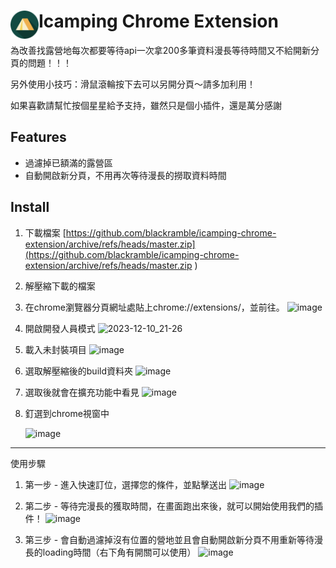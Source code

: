 # <img src="public/icons/icon_48.png" width="45" align="left"> Icamping Chrome Extension

為改善找露營地每次都要等待api一次拿200多筆資料漫長等待時間又不給開新分頁的問題！！！

另外使用小技巧：滑鼠滾輪按下去可以另開分頁～請多加利用！

如果喜歡請幫忙按個星星給予支持，雖然只是個小插件，還是萬分感謝

## Features

- 過濾掉已額滿的露營區
- 自動開啟新分頁，不用再次等待漫長的撈取資料時間

## Install
1. 下載檔案
   [https://github.com/blackramble/icamping-chrome-extension/archive/refs/heads/master.zip](https://github.com/blackramble/icamping-chrome-extension/archive/refs/heads/master.zip
)
2. 解壓縮下載的檔案
3. 在chrome瀏覽器分頁網址處貼上chrome://extensions/，並前往。
   ![image](https://github.com/blackramble/icamping-chrome-extension/assets/66875038/ea83b909-71af-46dd-ba40-22f7f3d8227f)
4. 開啟開發人員模式
   ![2023-12-10_21-26](https://github.com/blackramble/icamping-chrome-extension/assets/66875038/97c7132b-15b8-4942-a706-414032980440)
5. 載入未封裝項目
   ![image](https://github.com/blackramble/icamping-chrome-extension/assets/66875038/2bc3bbe3-7199-4e4d-a722-c64bf59eca09)
6. 選取解壓縮後的build資料夾
   ![image](https://github.com/blackramble/icamping-chrome-extension/assets/66875038/ab42809e-f64f-4679-9ded-e4bdf34e0e71)
7. 選取後就會在擴充功能中看見
   ![image](https://github.com/blackramble/icamping-chrome-extension/assets/66875038/fef0e7c4-c708-4254-9769-79400f3ec831)
8. 釘選到chrome視窗中

   ![image](https://github.com/blackramble/icamping-chrome-extension/assets/66875038/98b701e7-24f5-40c7-8b21-15c0a5922b0a)
---
使用步驟
   1. 第一步 - 進入快速訂位，選擇您的條件，並點擊送出
   ![image](https://github.com/blackramble/icamping-chrome-extension/assets/66875038/aca15924-7940-4293-844d-161a7d6ae947)

   2. 第二步 - 等待完漫長的獲取時間，在畫面跑出來後，就可以開始使用我們的插件！
      ![image](https://github.com/blackramble/icamping-chrome-extension/assets/66875038/377c8b7c-8145-4da8-b91c-6021e8bcd178)
   3. 第三步 - 會自動過濾掉沒有位置的營地並且會自動開啟新分頁不用重新等待漫長的loading時間（右下角有開關可以使用）
      ![image](https://github.com/blackramble/icamping-chrome-extension/assets/66875038/ab3a5467-9fac-4807-8ca9-c718a1bac383)

